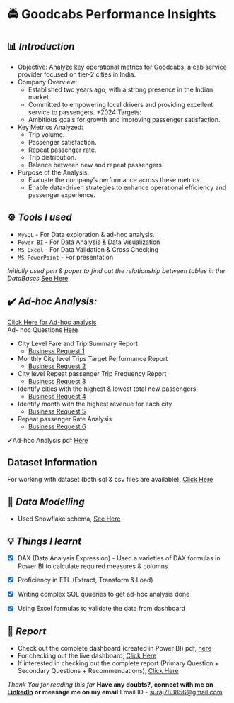 # 🚔 **Goodcabs Performance Insights**

## 📊 *Introduction*
+ Objective: Analyze key operational metrics for Goodcabs, a cab service provider focused on tier-2 cities in India.
+ Company Overview:
  + Established two years ago, with a strong presence in the Indian market.
  + Committed to empowering local drivers and providing excellent service to passengers.
+2024 Targets:
  + Ambitious goals for growth and improving passenger satisfaction.
+ Key Metrics Analyzed:
  - Trip volume.
  - Passenger satisfaction.
  - Repeat passenger rate.
  - Trip distribution.
  - Balance between new and repeat passengers.
+ Purpose of the Analysis:
  + Evaluate the company’s performance across these metrics.
  + Enable data-driven strategies to enhance operational efficiency and passenger experience.

## ⚙️ *Tools I used*
+ `MySQL` - For Data exploration & ad-hoc analysis.
+ `Power BI` - For Data Analysis & Data Visualization
+ `MS Excel` - For Data Validation & Cross Checking
+ `MS PowerPoint` - For presentation

*Initially used pen & paper to find out the relationship between tables in the DataBases* [See Here](https://github.com/Sooraj1411/Goodcabs/tree/main/Data%20Modelling%20on%20Paper)


## ✔️ *Ad-hoc Analysis:*
[Click Here for Ad-hoc analysis](https://github.com/Sooraj1411/Goodcabs/tree/main/Ad-hoc%20analysis) <br>
Ad- hoc Questions [Here](https://github.com/Sooraj1411/Goodcabs/blob/main/Ad-hoc%20analysis/ad-hoc-requests.pdf)<br>
+ City Level Fare and Trip Summary Report
    + [Business Request 1](https://github.com/Sooraj1411/Goodcabs/tree/main/Ad-hoc%20analysis/Business%20Request%201)<br>
+ Monthly City level Trips Target Performance Report
    + [Business Request 2](https://github.com/Sooraj1411/Goodcabs/tree/main/Ad-hoc%20analysis/Business%20Request%202)<br>
+ City level Repeat passenger Trip Frequency Report
    + [Business Request 3](https://github.com/Sooraj1411/Goodcabs/tree/main/Ad-hoc%20analysis/Business%20Request%203)<br>
+ Identify cities with the highest & lowest total new passengers
    + [Business Request 4](https://github.com/Sooraj1411/Goodcabs/tree/main/Ad-hoc%20analysis/Business%20Request%204)<br>
+ Identify month with the highest revenue for each city
    + [Business Request 5](https://github.com/Sooraj1411/Goodcabs/tree/main/Ad-hoc%20analysis/Business%20Request%205)<br>
+ Repeat passenger Rate Analysis
    + [Business Request 6](https://github.com/Sooraj1411/Goodcabs/tree/main/Ad-hoc%20analysis/Business%20Request%206)<br>
    
✔Ad-hoc Analysis pdf [Here](https://github.com/Sooraj1411/Goodcabs/blob/main/Ad-hoc%20analysis/Ad%20hoc%20analysis.pdf)<br>

## **Dataset Information**
For working with dataset (both sql & csv files are available), [Click Here](https://github.com/Sooraj1411/Goodcabs/tree/main/Dataset)<br>

## 📃 *Data Modelling*
+ Used Snowflake schema, [See Here](https://github.com/Sooraj1411/Goodcabs/blob/main/Data%20Modelling%20used%20in%20BI%20tool.png)

## 💡 *Things I learnt*
- [X] DAX (Data Analysis Expression) - Used a varieties of DAX formulas in Power BI to calculate required measures & columns
- [X] Proficiency in ETL (Extract, Transform & Load)
- [X]  Writing complex SQL quueries to get ad-hoc analysis done
- [X]  Using Excel formulas to validate the data from dashboard


## 📄 *Report*
- Check out the complete dashboard (created in Power BI) pdf, [here](https://github.com/Sooraj1411/Goodcabs/blob/main/Goodcabs%20Dashboard%20.pdf)
- For checking out the live dashboard, [Click Here](https://app.powerbi.com/view?r=eyJrIjoiMzdhODVmNDUtNmYxOC00YmY2LWJiMGEtNjQ4ZjJhOTc3YWY5IiwidCI6IjYxYzJmODhiLTk3ZmMtNDA0Yy05MWNkLTdiZmJkYjE1YWE0MiJ9)
- If interested in checking out the complete report (Primary Question + Secondary Questions + Recommendations), [Click Here](https://github.com/Sooraj1411/Goodcabs/blob/main/Goodcabs%20complete%20report.pdf)


*Thank You for reading this far*
**Have any doubts?, connect with me on [LinkedIn](https://www.linkedin.com/in/surajkumar-analyst/) or message me on my email**
Email ID - suraj783856@gmail.com
